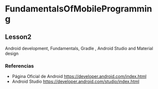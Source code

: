 # FundamentalsOfMobileProgramming

## Lesson2 

Android development, Fundamentals, Gradle , Android Studio and Material design

### Referencias

- Página Oficial de Android https://developer.android.com/index.html
- Android Studio https://developer.android.com/studio/index.html
